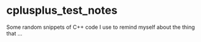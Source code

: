 # cplusplus_test_notes
Some random snippets of C++ code I use to remind myself about the thing that ...
